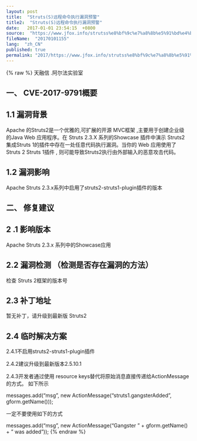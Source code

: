 ```yaml
---
layout: post
title:  "Struts(S)远程命令执行漏洞预警"
title2:  "Struts(S)远程命令执行漏洞预警"
date:   2017-01-01 23:54:15  +0800
source:  "https://www.jfox.info/strutss%e8%bf%9c%e7%a8%8b%e5%91%bd%e4%bb%a4%e6%89%a7%e8%a1%8c%e6%bc%8f%e6%b4%9e%e9%a2%84%e8%ad%a6.html"
fileName:  "20170101155"
lang:  "zh_CN"
published: true
permalink: "2017/https://www.jfox.info/strutss%e8%bf%9c%e7%a8%8b%e5%91%bd%e4%bb%a4%e6%89%a7%e8%a1%8c%e6%bc%8f%e6%b4%9e%e9%a2%84%e8%ad%a6.html"
---
```

{% raw %}
天融信 .阿尔法实验室

##  一、 CVE-2017-9791概要

##  1.1 漏洞背景

 Apache 的Struts2是一个优雅的,可扩展的开源 MVC框架 ,主要用于创建企业级 的Java Web 应用程序。在 Struts 2.3.X 系列的Showcase 插件中演示 Struts2 集成Struts 1的插件中存在一处任意代码执行漏洞。当你的 Web 应用使用了 Struts 2 Struts 1插件 , 则可能导致Struts2执行由外部输入的恶意攻击代码。 

##  1.2 漏洞影响

Apache Struts 2.3.x系列中启用了struts2-struts1-plugin插件的版本

##  二、 修复建议

## 2 .1 影响版本

 Apache Struts 2.3.x 系列中的Showcase应用

##  2.2 漏洞检测 （检测是否存在漏洞的方法）

 检查 Struts 2框架的版本号 

##  2.3 补丁地址

 暂无补丁，请升级到最新版 Struts2

##  2.4 临时解决方案

2.4.1不启用struts2-struts1-plugin插件

2.4.2建议升级到最新版本2.5.10.1

 2.4.3开发者通过使用 resource keys替代将原始消息直接传递给ActionMessage的方式。 如下所示

messages.add(“msg”, new ActionMessage(“struts1.gangsterAdded”, gform.getName()));

一定不要使用如下的方式

messages.add(“msg”, new ActionMessage(“Gangster ” + gform.getName() + ” was added”));
{% endraw %}